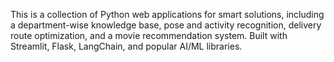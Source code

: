 This is a collection of Python web applications for smart solutions, including a department-wise knowledge base, pose and activity recognition, delivery route optimization, and a movie recommendation
system. Built with Streamlit, Flask, LangChain, and popular AI/ML libraries.
